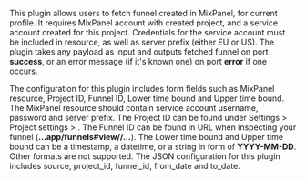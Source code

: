 This plugin allows users to fetch funnel created in MixPanel, for current profile. It requires MixPanel account with created project, and a service account created for this project. Credentials for the service account must be included in resource, as well as server prefix (either EU or US). The plugin takes any payload as input and outputs fetched funnel on port **success**, or an error message (if it's known one) on port **error** if one occurs.

The configuration for this plugin includes form fields such as MixPanel resource, Project ID, Funnel ID, Lower time bound and Upper time bound. The MixPanel resource should contain service account username, password and server prefix. The Project ID can be found under Settings > Project settings > <your-project-name>. The Funnel ID can be found in URL when inspecting your funnel (**...app/funnels#view/<funnel-id>/...**). The Lower time bound and Upper time bound can be a timestamp, a datetime, or a string in form of **YYYY-MM-DD**. Other formats are not supported. The JSON configuration for this plugin includes source, project_id, funnel_id, from_date and to_date.